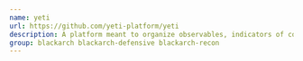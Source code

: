 ```yaml
---
name: yeti
url: https://github.com/yeti-platform/yeti
description: A platform meant to organize observables, indicators of compromise, TTPs, and knowledge on threats in a single, unified repository.
group: blackarch blackarch-defensive blackarch-recon
---
```

